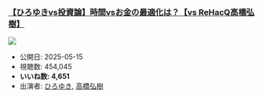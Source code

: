 ### [【ひろゆきvs投資論】時間vsお金の最適化は？【vs ReHacQ高橋弘樹】](https://www.youtube.com/watch?v=TihJEOouXVA)
[![](https://img.youtube.com/vi/TihJEOouXVA/sddefault.jpg)](https://www.youtube.com/watch?v=TihJEOouXVA)
-   公開日: 2025-05-15
-   視聴数: 454,045
-   **いいね数: 4,651**
-   出演者: [ひろゆき](/rehacq_fan/people/ひろゆき "wikilink"), [高橋弘樹](/rehacq_fan/people/高橋弘樹 "wikilink")

